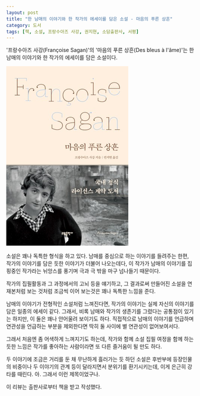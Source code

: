 ```yaml
---
layout: post
title: "한 남매의 이야기와 한 작가의 에세이를 담은 소설 - 마음의 푸른 상흔"
category: 도서
tags: [책, 소설, 프랑수아즈 사강, 권지현, 소담출판사, 서평]
---
```


'프랑수아즈 사강(Françoise Sagan)'의
'마음의 푸른 상흔(Des bleus à l'âme)'는
한 남매의 이야기와 한 작가의 에세이를 담은 소설이다.

![표지](/images/book/des-bleus-a-lame-book-h480.jpg)

소설은 꽤나 독특한 형식을 하고 있다.
남매를 중심으로 하는 이야기를 들려주는 한편,
작가의 이야기를 담은 듯한 이야기가 더불어 나오는데다,
이 작가가 남매의 이야기를 집핑중인 작가라는 뉘앙스를 풍기며
극과 극 밖을 마구 넘나들기 때문이다.

작가의 집필활동과 그 과정에서의 고뇌 등을 얘기하고,
그 결과로써 만들어진 소설을 연재본처럼 보는 것처럼 조금씩 이어 보는것은 꽤나 독특한 느낌을 준다.

남매의 이야기가 전형적인 소설처럼 느껴진다면,
작가의 이야기는 실제 자신의 이야기를 담은 일종의 에세이 같다.
그래서, 비록 남매와 작가의 생존기를 그렸다는 공통점이 있기는 하지만, 이 둘은 꽤나 안어울려 보이기도 하다.
직접적으로 남매의 이야기를 언급하며 연관성을 언급하는 부분을 제외한다면
딱히 둘 사이에 별 연관성이 없어보여서다.

그래서 처음엔 좀 어색하게 느껴지기도 하는데,
작가와 함께 소설 집필 여정을 함께 하는 듯한 느낌은
작가를 좋아하는 사람이라면 또 다른 즐거움이 될 만도 하다.

두 이야기에 조금은 거리를 둔 채 무난하게 흘러가는 듯 하던 소설은
후반부에 등장인물의 비중이나 두 이야기의 관계 등이 달라지면서 분위기를 환기시키는데,
이게 은근히 강타를 때린다.
아. 그래서 이런 제목이었구나.



<div class="im im-info">
이 리뷰는 출판사로부터 책을 받고 작성했다.
</div>
